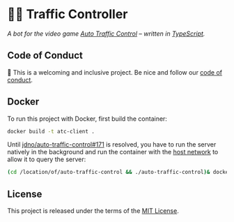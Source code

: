 # 🧑‍✈️ Traffic Controller

_A bot for the video game [Auto Traffic Control] – written in [TypeScript]._

## Code of Conduct

👋 This is a welcoming and inclusive project. Be nice and follow our
[code of conduct](./CODE_OF_CONDUCT.md).

## Docker

To run this project with Docker, first build the container:

```bash
docker build -t atc-client .
```

Until [jdno/auto-traffic-control#171](https://github.com/jdno/auto-traffic-control/discussions/171) is resolved, you have to run the server natively in the background and run the container with the [host network](https://docs.docker.com/network/host/) to allow it to query the server:

```bash
(cd /location/of/auto-traffic-control && ./auto-traffic-control)& docker run --rm -it --network=host atc-client
```


## License

This project is released under the terms of the [MIT License](./LICENSE).

[auto traffic control]: https://auto-traffic-control.com
[typescript]: https://www.typescriptlang.org/
